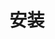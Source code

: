 <!--
 * @Author: xiaomo1128 493559026@qq.com
 * @Date: 2024-10-27 17:40:27
 * @LastEditors: xiaomo1128 493559026@qq.com
 * @LastEditTime: 2024-10-27 17:46:30
 * @FilePath: \monorepo-demo\docs\guide\installation.md
 * @Description: 这是默认设置,请设置`customMade`, 打开koroFileHeader查看配置 进行设置: https://github.com/OBKoro1/koro1FileHeader/wiki/%E9%85%8D%E7%BD%AE
-->
# 安装